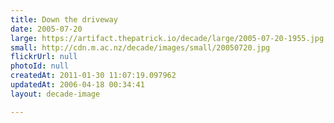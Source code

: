 ```yaml
---
title: Down the driveway
date: 2005-07-20
large: https://artifact.thepatrick.io/decade/large/2005-07-20-1955.jpg
small: http://cdn.m.ac.nz/decade/images/small/20050720.jpg
flickrUrl: null
photoId: null
createdAt: 2011-01-30 11:07:19.097962
updatedAt: 2006-04-18 00:34:41
layout: decade-image

---
```


